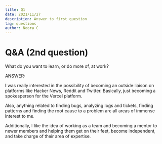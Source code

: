 ```yaml
---
title: Q1
date: 2021/11/27
description: Answer to first question
tag: questions
author: Noora C
---
```


# Q&A (2nd question)

What do you want to learn, or do more of, at work? 

ANSWER:

I was really interested in the possibility of becoming an outside liaison on platforms like Hacker News, Reddit and Twitter. 
Basically, just becoming a spokesperson for the Vercel platform. 

Also, anything related to finding bugs, analyzing logs and tickets, finding patterns and finding the root cause to a problem are
all areas of immense interest to me. 

Additionally, I like the idea of working as a team and becoming a mentor to newer members and helping them get on their feet, become 
independent, and take charge of their area of expertise. 
